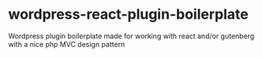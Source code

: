 # wordpress-react-plugin-boilerplate
Wordpress plugin boilerplate made for working with react and/or gutenberg with a nice php MVC design pattern
